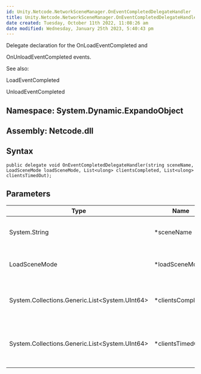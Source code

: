 ```yaml
---
id: Unity.Netcode.NetworkSceneManager.OnEventCompletedDelegateHandler
title: Unity.Netcode.NetworkSceneManager.OnEventCompletedDelegateHandler
date created: Tuesday, October 11th 2022, 11:08:26 am
date modified: Wednesday, January 25th 2023, 5:40:43 pm
---
```


<div class="markdown level0 summary">

Delegate declaration for the OnLoadEventCompleted and

OnUnloadEventCompleted events.

See also:

LoadEventCompleted

UnloadEventCompleted

</div>

<div class="markdown level0 conceptual">

</div>

## **Namespace**: System.Dynamic.ExpandoObject

## **Assembly**: Netcode.dll

## Syntax

``` lang-csharp
public delegate void OnEventCompletedDelegateHandler(string sceneName, LoadSceneMode loadSceneMode, List<ulong> clientsCompleted, List<ulong> clientsTimedOut);
```

## Parameters

| Type                                             | Name               | Description                                                  |
|--------------------------------------------------|--------------------|--------------------------------------------------------------|
| System.String                                    | \*sceneName        | scene pertaining to this event                               |
| LoadSceneMode                                    | \*loadSceneMode    | of the associated event completed                            |
| System.Collections.Generic.List\<System.UInt64\> | \*clientsCompleted | the clients that completed the loading event                 |
| System.Collections.Generic.List\<System.UInt64\> | \*clientsTimedOut  | the clients (if any) that timed out during the loading event |
